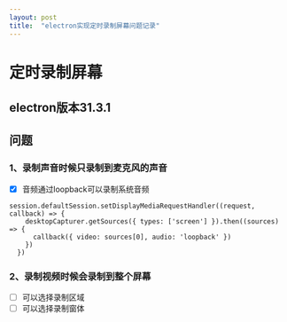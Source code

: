 ```yaml
---
layout: post
title:  "electron实现定时录制屏幕问题记录"
---
```


# 定时录制屏幕
## electron版本31.3.1
## 问题
### 1、录制声音时候只录制到麦克风的声音
- [x] 音频通过loopback可以录制系统音频
```
session.defaultSession.setDisplayMediaRequestHandler((request, callback) => {
    desktopCapturer.getSources({ types: ['screen'] }).then((sources) => {
      callback({ video: sources[0], audio: 'loopback' })
    })
  })
```
### 2、录制视频时候会录制到整个屏幕
- [ ] 可以选择录制区域
- [ ] 可以选择录制窗体
